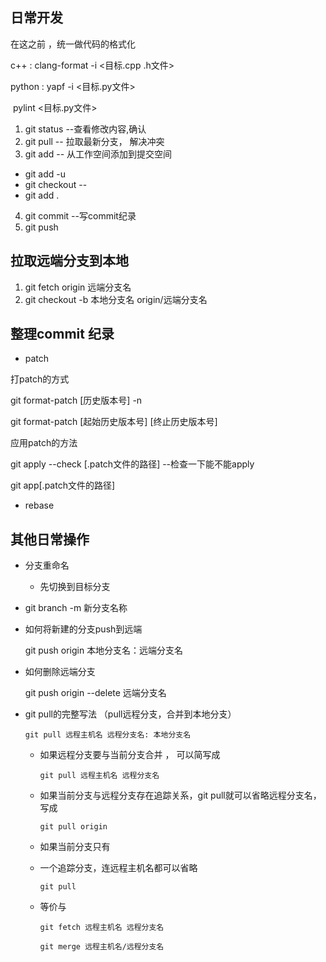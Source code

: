 ## 日常开发

在这之前 ，统一做代码的格式化

c++ : clang-format -i <目标.cpp .h文件>

python : yapf -i <目标.py文件>

​				pylint <目标.py文件>



1.  git status --查看修改内容,确认 
2.  git pull -- 拉取最新分支， 解决冲突
3.  git  add -- 从工作空间添加到提交空间
   - git add -u
   - git checkout -- <file>
   - git add .
4. git commit --写commit纪录
5. git push 



## 拉取远端分支到本地

1. git fetch origin 远端分支名
2. git checkout -b 本地分支名 origin/远端分支名





## 整理commit 纪录

- patch 

打patch的方式

git format-patch [历史版本号] -n

git format-patch [起始历史版本号] [终止历史版本号]



应用patch的方法

git apply --check [.patch文件的路径]    --检查一下能不能apply

git app[.patch文件的路径]

- rebase







## 其他日常操作

- 分支重命名   

  - 先切换到目标分支 
  
- git branch -m 新分支名称 
  
    
  
- 如何将新建的分支push到远端

  git push origin 本地分支名：远端分支名

  

- 如何删除远端分支

  git push origin --delete 远端分支名



- git pull的完整写法 （pull远程分支，合并到本地分支）

  ```git pull 远程主机名 远程分支名: 本地分支名```

  - 如果远程分支要与当前分支合并 ， 可以简写成 

    ```git pull 远程主机名 远程分支名```

  - 如果当前分支与远程分支存在追踪关系，git pull就可以省略远程分支名，写成

    ```git pull origin```

  - 如果当前分支只有

  - 一个追踪分支，连远程主机名都可以省略

    ```git pull```

  - 等价与

    ```
    git fetch 远程主机名 远程分支名
    
    git merge 远程主机名/远程分支名
    ```

    

  